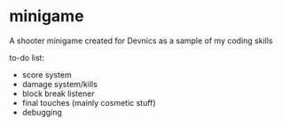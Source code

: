 # minigame
A shooter minigame created for Devnics as a sample of my coding skills

to-do list:
- score system
- damage system/kills
- block break listener
- final touches (mainly cosmetic stuff)
- debugging
